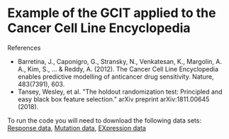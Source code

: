 # Example of the GCIT applied to the Cancer Cell Line Encyclopedia

References 
- Barretina, J., Caponigro, G., Stransky, N., Venkatesan, K., Margolin, A. A., Kim, S., ... & Reddy, A. (2012). The Cancer Cell Line Encyclopedia enables predictive modelling of anticancer drug sensitivity. Nature, 483(7391), 603.
- Tansey, Wesley, et al. "The holdout randomization test: Principled and easy black box feature selection." arXiv preprint arXiv:1811.00645 (2018).

To run the code you will need to download the following data sets: [Response data](https://www.dropbox.com/s/eb60o4cviblzk5k/response.csv?dl=0), [Mutation data](https://www.dropbox.com/s/pyks91zh4zj466j/mutation.txt?dl=0), [EXpression data](https://www.dropbox.com/s/pyks91zh4zj466j/mutation.txt?dl=0)
